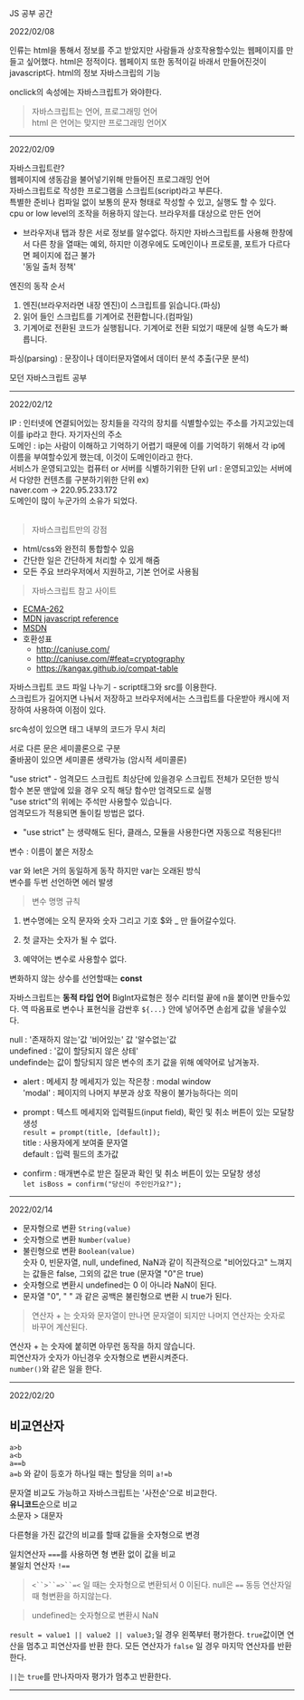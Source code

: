 JS 공부 공간


2022/02/08

인류는 html을 통해서 정보를 주고 받았지만 사람들과 상호작용할수있는 웹페이지를 만들고 싶어했다. html은 정적이다. 웹페이지 또한 동적이길 바래서 만들어진것이 javascript다. html의 정보 자바스크립의 기능  


onclick의 속성에는 자바스크립트가 와야한다.

>자바스크립트는 언어, 프로그래밍 언어  
>html 은 언어는 맞지만 프로그래밍 언어X


---
2022/02/09

자바스크립트란?  
웹페이지에 생동감을 불어넣기위해 만들어진 프로그래밍 언어   
자바스크립트로 작성한 프로그램을 스크립트(script)라고 부른다.  
특별한 준비나 컴파일 없이 보통의 문자 형태로 작성할 수 있고, 실행도 할 수 있다.   
cpu or low level의 조작을 허용하지 않는다. 브라우저를 대상으로 만든 언어  
+ 브라우저내 탭과 창은 서로 정보를 알수없다. 하지만 자바스크립트를 사용해 한창에서 다른 창을 열때는 예외, 하지만 이경우에도 도메인이나 프로토콜, 포트가 다르다면 페이지에 접근 불가  
'동일 출처 정책'

엔진의 동작 순서  
1. 엔진(브라우저라면 내장 엔진)이 스크립트를 읽습니다.(파싱)  
2. 읽어 들인 스크립트를 기계어로 전환합니다.(컴파일)  
3. 기계어로 전환된 코드가 실행됩니다. 기계어로 전환 되었기 때문에 실행 속도가 빠릅니다. 
  
  파싱(parsing) : 문장이나 데이터문자열에서 데이터 분석 추출(구문 분석) 

모던 자바스크립트 공부

---

2022/02/12

IP : 인터넷에 연결되어있는 장치들을 각각의 장치를 식별할수있는 주소를 가지고있는데 이를 ip라고 한다. 자기자신의 주소  
도메인 : ip는 사람이 이해하고 기억하기 어렵기 때문에 이를 기억하기 위해서 각 ip에 이름을 부여할수있게 했는데, 이것이 도메인이라고 한다.  
서비스가 운영되고있는 컴퓨터 or 서버를 식별하기위한 단위
url : 운영되고있는 서버에서 다양한 컨텐츠를 구분하기위한 단위
ex)  
naver.com -> 220.95.233.172  
도메인이 많이 누군가의 소유가 되었다.  
 <br>
>자바스크립트만의 강점
+ html/css와 완전히 통합할수 있음
+ 간단한 일은 간단하게 처리할 수 있게 해줌
+ 모든 주요 브라우저에서 지원하고, 기본 언어로 사용됨  

>자바스크립트 참고 사이트
+ [ECMA-262](https://ko.javascript.info/manuals-specifications)
+ [MDN javascript reference](https://developer.mozilla.org/en-US/docs/Web/JavaScript/Reference) 
+ [MSDN](http://msdn.microsoft.com/)
+ 호환성표
  + http://caniuse.com/
  + http://caniuse.com/#feat=cryptography
  + https://kangax.github.io/compat-table


자바스크립트 코드 파일 나누기 - script태그와 src를 이용한다.  
스크립트가 길어지면 나눠서 저장하고 브라우저에서는 스크립트를 다운받아 캐시에 저장하여 사용하여 이점이 있다. 

src속성이 있으면 태그 내부의 코드가 무시 처리

서로 다른 문은 세미콜론으로 구분  
줄바꿈이 있으면 세미콜론 생략가능 (암시적 세미콜론)

"use strict" - 엄격모드
스크립트 최상단에 있을경우 스크립트 전체가 모던한 방식  
함수 본문 맨앞에 있을 경우 오직 해당 함수만 엄격모드로 실행  
"use strict"의 위에는 주석만 사용할수 있습니다.  
엄격모드가 적용되면 돌이킬 방법은 없다.  

+ "use strict" 는 생략해도 된다, 클래스, 모듈을 사용한다면 자동으로 적용된다!!

변수 : 이름이 붙은 저장소  

var 와 let은 거의 동일하게 동작 하지만 var는 오래된 방식  
변수를 두번 선언하면 에러 발생

>변수 명명 규칙
1. 변수명에는 오직 문자와 숫자 그리고 기호 $와 _ 만 들어갈수있다.  

2. 첫 글자는 숫자가 될 수 없다.
3. 예약어는 변수로 사용할수 없다.

변화하지 않는 상수를 선언할때는 <strong>const</strong>

자바스크립트는 <strong>동적 타입 언어</strong>
BigInt자료형은 정수 리터럴 끝에 n을 붙이면 만들수있다.
역 따옴표로 변수나 표현식을 감싼후 `${...}` 안에 넣어주면 손쉽게 값을 넣을수있다.

null : '존재하지 않는'값 '비어있는' 값 '알수없는'값  
undefined : '값이 할당되지 않은 상테'  
undefinde는 값이 할당되지 않은 변수의 초기 값을 위해 예약어로 남겨놓자.  

+ alert : 메세지 창
메세지가 있는 작은창 : modal window  
'modal' : 페이지의 나머지 부분과 상호 작용이 불가능하다는 의미
+ prompt : 텍스트 메세지와 입력필드(input field), 확인 및 취소 버튼이 있는 모달창 생성  
`result = prompt(title, [default]);`  
title : 사용자에게 보여줄 문자열  
default : 입력 필드의 초가값  

+ confirm : 매개변수로 받은 질문과 확인 및 취소 버튼이 있는 모달창 생성  
`let isBoss = confirm("당신이 주인인가요?");`

---

2022/02/14

+ 문자형으로 변환 `String(value)` 
+ 숫자형으로 변환 `Number(value)`
+ 불린형으로 변환 `Boolean(value)`  
숫자 0, 빈문자열, null, undefined, NaN과 같이 직관적으로 "비어있다고" 느껴지는 값들은 false, 그외의 값은 true (문자열 "0"은 true)
+ 숫자형으로 변환시 undefined는 0 이 아니라 NaN이 된다.
+ 문자열 "0", " " 과 같은 공백은 불린형으로 변환 시 true가 된다.

>연산자 + 는 숫자와 문자열이 만나면 문자열이 되지만 나머지 연산자는 숫자로 바꾸어 계산된다.  

연산자 + 는 숫자에 붙히면 아무런 동작을 하지 않습니다.  
피연산자가 숫자가 아닌경우 숫자형으로 변환시켜준다.  
`number()`와 같은 일을 한다.  

---
2022/02/20  

## 비교연산자

`a>b`  
`a<b`  
`a==b`   
`a=b` 와 같이 등호가 하나일 때는 할당을 의미 
`a!=b`

문자열 비교도 가능하고 자바스크립트는 '사전순'으로 비교한다.  
<strong>유니코드</strong>순으로 비교  
소문자 > 대문자

다른형을 가진 값간의 비교를 할때 값들을 숫자형으로 변경  

일치연산자 `===`를 사용하면 형 변환 없이 값을 비교  
불일치 연산자 `!==`

>`<``>``=>``=<` 일 때는 숫자형으로 변환되서 0 이된다.
>null은 `==` 동등 연산자일때 형변환을 하지않는다. 

>undefined는 숫자형으로 변환시 NaN

`result = value1 || value2 || value3;`일 경우 왼쪽부터 평가한다. `true`값이면 연산을 멈추고 피연산자를 반환 한다. 모든 연산자가 `false` 일 경우 마지막 연산자를 반환한다.  

`||`는 `true`를 만나자마자 평가가 멈추고 반환한다.

---